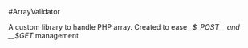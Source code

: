 #ArrayValidator

A custom library to handle PHP array. Created to ease __$_POST__ and __$_GET__ management